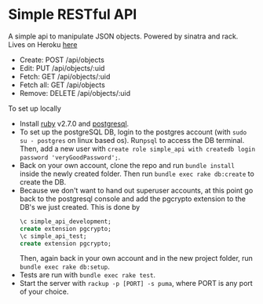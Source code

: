 # Simple RESTful API

A simple api to manipulate JSON objects. Powered by sinatra and rack. Lives on Heroku [here](https://shrouded-sierra-29495.herokuapp.com/)

- Create: POST /api/objects
- Edit: PUT /api/objects/:uid
- Fetch: GET /api/objects/:uid
- Fetch all: GET /api/objects
- Remove: DELETE /api/objects/:uid

To set up locally
* Install [ruby](https://www.ruby-lang.org/en/documentation/installation/) v2.7.0 and [postgresql](https://www.postgresql.org/download/).
* To set up the postgreSQL DB, login to the postgres account (with `sudo su - postgres` on linux based os). Run`psql` to access the DB terminal. Then, add a new user with `create role simple_api with createdb login password 'veryGoodPassword';`.
* Back on your own account, clone the repo and run `bundle install` inside the newly created folder. Then run `bundle exec rake db:create` to create the DB.
* Because we don't want to hand out superuser accounts, at this point go back to the postgresql console and add the pgcrypto extension to the DB's we just created. This is done by 
    ```sql
    \c simple_api_development;
    create extension pgcrypto;
    \c simple_api_test;
    create extension pgcrypto;
    ```
    Then, again back in your own account and in the new project folder, run `bundle exec rake db:setup`.
* Tests are run with `bundle exec rake test`.
* Start the server with `rackup -p [PORT] -s puma`, where PORT is any port of your choice.
